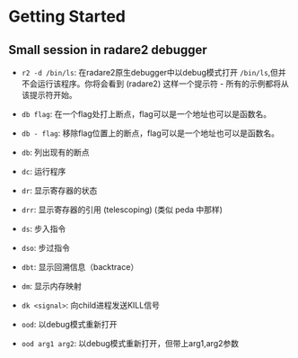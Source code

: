 # Getting Started

## Small session in radare2 debugger

* `r2 -d /bin/ls`: 在radare2原生debugger中以debug模式打开 `/bin/ls`,但并不会运行该程序。你将会看到 (radare2) 这样一个提示符 - 所有的示例都将从该提示符开始。

* `db flag`: 在一个flag处打上断点，flag可以是一个地址也可以是函数名。

* `db - flag`: 移除flag位置上的断点，flag可以是一个地址也可以是函数名。

* `db`: 列出现有的断点

* `dc`: 运行程序

* `dr`: 显示寄存器的状态

* `drr`: 显示寄存器的引用 (telescoping) (类似 peda 中那样)

* `ds`: 步入指令

* `dso`: 步过指令

* `dbt`: 显示回溯信息（backtrace）

* `dm`: 显示内存映射

* `dk <signal>`: 向child进程发送KILL信号

* `ood`: 以debug模式重新打开

* `ood arg1 arg2`: 以debug模式重新打开，但带上arg1,arg2参数
